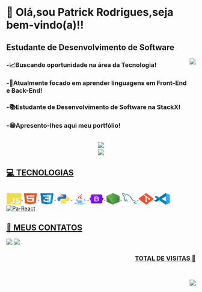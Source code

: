  # 👋 Olá,sou Patrick Rodrigues,seja bem-vindo(a)!!
 ## Estudante de Desenvolvimento de Software          
            
<img src="https://media3.giphy.com/media/qgQUggAC3Pfv687qPC/giphy.gif?cid=790b76117969946cf9487cea77ca03fa29cd3d77924c4289&rid=giphy.gif&ct=g" align="right" widht="120" height="120"/>  

### **-📈Buscando oportunidade na área da Tecnologia!**

### **-📌Atualmente focado em aprender linguagens em Front-End e Back-End!**

### **-📚Estudante de Desenvolvimento de Software na StackX!**

### **-😁Apresento-lhes aqui meu portfólio!**

<br>

<div align="center">
<a href="https://github.com/Patrickr124">
  <img height="180em" src="https://github-readme-stats.vercel.app/api?username=Patrickr124&show_icons=true&theme=transparent&include_all_commits=true&count_private=true"/>
  
  <br>
  
  <img height="180em" src="https://github-readme-stats.vercel.app/api/top-langs/?username=Patrickr124&layout=compact&langs_count=7&theme=transparent"/>
</div>

## 💻 TECNOLOGIAS
<div style="display: inline_block"><br>
  <img align="center" alt="Pa-Js" height="30" width="40" src="https://raw.githubusercontent.com/devicons/devicon/master/icons/javascript/javascript-plain.svg">
 <img align="center" alt="Pa-HTML" height="30" width="40" src="https://raw.githubusercontent.com/devicons/devicon/master/icons/html5/html5-original.svg">
  <img align="center" alt="Pa-CSS" height="30" width="40" 
  src="https://raw.githubusercontent.com/devicons/devicon/master/icons/css3/css3-original.svg">
  <img align="center" alt="Pa-Python" height="30" width="40"
src="https://raw.githubusercontent.com/devicons/devicon/master/icons/python/python-original.svg">
 <img align="center" alt="Pa-Java" height="30" width="40"
src="https://raw.githubusercontent.com/devicons/devicon/master/icons/java/java-original.svg">
 <img align="center" alt="Pa-Bootstrap" height="30" width="40"
src="https://raw.githubusercontent.com/devicons/devicon/master/icons/bootstrap/bootstrap-original.svg">
 <img align="center" alt="Pa-NodeJS" height="30" width="40"
  src="https://raw.githubusercontent.com/devicons/devicon/master/icons/nodejs/nodejs-original.svg" />
 <img align="center" alt="Pa-MySql" height="30" width="40"         
  src="https://raw.githubusercontent.com/devicons/devicon/master/icons/mysql/mysql-original.svg" />
  <img align="center" alt="Pa-Git"  height="30" width="40"         
  src="https://raw.githubusercontent.com/devicons/devicon/master/icons/git/git-original.svg" />
<img align="center" alt="Pa-VsCode" height="30" width="40"         
  src="https://raw.githubusercontent.com/devicons/devicon/master/icons/vscode/vscode-original.svg" /> 
<img align="center" alt="Pa-React"
height="30" width="40"
src="https://raw.githubusercontent.com/devico
ns/devicon/master/icons/react/react
-original.svg"/>
 
 </div>         
  
  
  ##
  
## 📱 MEUS CONTATOS
  <div>
  <a href = "mailto:patrickrs1001@gmail.com"><img height="28px" src="https://img.shields.io/badge/-Gmail-D14836?style=for-  the-badge&logo=gmail&logoColor=white" target="_blank"></a>
  <a href="https://www.linkedin.com/in/patrick-rodrigues-764b87232" target="_blank"><img src="https://img.shields.io/badge/-LinkedIn-%230077B5?style=for-the-badge&logo=linkedin&logoColor=white"</a> 
  
  </div>
 
   
 
  
 ###  <div align="right"> TOTAL DE VISITAS 👀 </div>
   
   <br>
   
   <div> <p align="end">
    <img alingn="end"src="https://profile-counter.glitch.me/Patrickr124/count.svg" /> </div>



